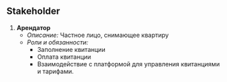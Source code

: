 ## Stakeholder

1. **Арендатор**
    - *Описание:* Частное лицо, снимающее квартиру
    - *Роли и обязанности:*
      - Заполнение квитанции
      - Оплата квитанции
      - Взаимодействие с платформой для управления квитанциями и тарифами.